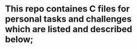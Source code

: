 # This repo containes C files for personal tasks and challenges which are listed and described below;

